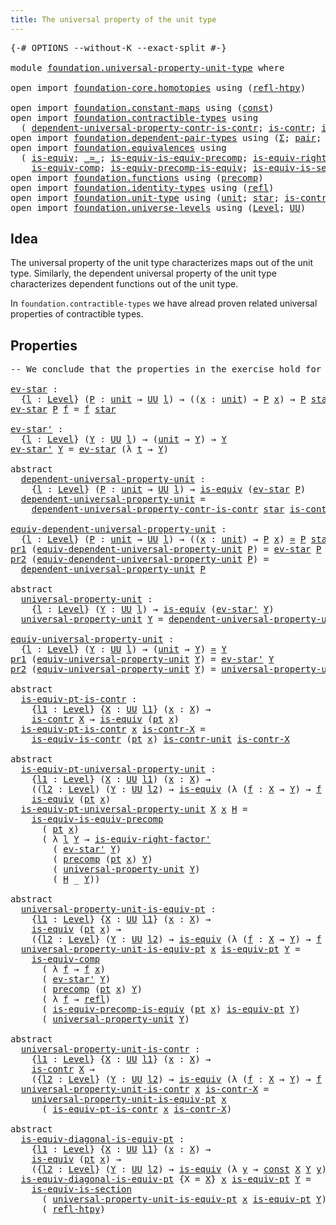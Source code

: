 ```yaml
---
title: The universal property of the unit type
---
```


<pre class="Agda"><a id="65" class="Symbol">{-#</a> <a id="69" class="Keyword">OPTIONS</a> <a id="77" class="Pragma">--without-K</a> <a id="89" class="Pragma">--exact-split</a> <a id="103" class="Symbol">#-}</a>

<a id="108" class="Keyword">module</a> <a id="115" href="foundation.universal-property-unit-type.html" class="Module">foundation.universal-property-unit-type</a> <a id="155" class="Keyword">where</a>

<a id="162" class="Keyword">open</a> <a id="167" class="Keyword">import</a> <a id="174" href="foundation-core.homotopies.html" class="Module">foundation-core.homotopies</a> <a id="201" class="Keyword">using</a> <a id="207" class="Symbol">(</a><a id="208" href="foundation-core.homotopies.html#741" class="Function">refl-htpy</a><a id="217" class="Symbol">)</a>

<a id="220" class="Keyword">open</a> <a id="225" class="Keyword">import</a> <a id="232" href="foundation.constant-maps.html" class="Module">foundation.constant-maps</a> <a id="257" class="Keyword">using</a> <a id="263" class="Symbol">(</a><a id="264" href="foundation-core.constant-maps.html#216" class="Function">const</a><a id="269" class="Symbol">)</a>
<a id="271" class="Keyword">open</a> <a id="276" class="Keyword">import</a> <a id="283" href="foundation.contractible-types.html" class="Module">foundation.contractible-types</a> <a id="313" class="Keyword">using</a>
  <a id="321" class="Symbol">(</a> <a id="323" href="foundation.contractible-types.html#4472" class="Function">dependent-universal-property-contr-is-contr</a><a id="366" class="Symbol">;</a> <a id="368" href="foundation-core.contractible-types.html#1006" class="Function">is-contr</a><a id="376" class="Symbol">;</a> <a id="378" href="foundation-core.contractible-types.html#4047" class="Function">is-equiv-is-contr</a><a id="395" class="Symbol">)</a>
<a id="397" class="Keyword">open</a> <a id="402" class="Keyword">import</a> <a id="409" href="foundation.dependent-pair-types.html" class="Module">foundation.dependent-pair-types</a> <a id="441" class="Keyword">using</a> <a id="447" class="Symbol">(</a><a id="448" href="foundation-core.dependent-pair-types.html#515" class="Record">Σ</a><a id="449" class="Symbol">;</a> <a id="451" href="foundation-core.dependent-pair-types.html#588" class="InductiveConstructor">pair</a><a id="455" class="Symbol">;</a> <a id="457" href="foundation-core.dependent-pair-types.html#605" class="Field">pr1</a><a id="460" class="Symbol">;</a> <a id="462" href="foundation-core.dependent-pair-types.html#617" class="Field">pr2</a><a id="465" class="Symbol">)</a>
<a id="467" class="Keyword">open</a> <a id="472" class="Keyword">import</a> <a id="479" href="foundation.equivalences.html" class="Module">foundation.equivalences</a> <a id="503" class="Keyword">using</a>
  <a id="511" class="Symbol">(</a> <a id="513" href="foundation-core.equivalences.html#1556" class="Function">is-equiv</a><a id="521" class="Symbol">;</a> <a id="523" href="foundation-core.equivalences.html#1621" class="Function Operator">_≃_</a><a id="526" class="Symbol">;</a> <a id="528" href="foundation.equivalences.html#9502" class="Function">is-equiv-is-equiv-precomp</a><a id="553" class="Symbol">;</a> <a id="555" href="foundation-core.equivalences.html#9648" class="Function">is-equiv-right-factor&#39;</a><a id="577" class="Symbol">;</a>
    <a id="583" href="foundation-core.equivalences.html#7197" class="Function">is-equiv-comp</a><a id="596" class="Symbol">;</a> <a id="598" href="foundation.equivalences.html#7800" class="Function">is-equiv-precomp-is-equiv</a><a id="623" class="Symbol">;</a> <a id="625" href="foundation-core.equivalences.html#11915" class="Function">is-equiv-is-section</a><a id="644" class="Symbol">)</a>
<a id="646" class="Keyword">open</a> <a id="651" class="Keyword">import</a> <a id="658" href="foundation.functions.html" class="Module">foundation.functions</a> <a id="679" class="Keyword">using</a> <a id="685" class="Symbol">(</a><a id="686" href="foundation-core.functions.html#938" class="Function">precomp</a><a id="693" class="Symbol">)</a>
<a id="695" class="Keyword">open</a> <a id="700" class="Keyword">import</a> <a id="707" href="foundation.identity-types.html" class="Module">foundation.identity-types</a> <a id="733" class="Keyword">using</a> <a id="739" class="Symbol">(</a><a id="740" href="foundation-core.identity-types.html#1820" class="InductiveConstructor">refl</a><a id="744" class="Symbol">)</a>
<a id="746" class="Keyword">open</a> <a id="751" class="Keyword">import</a> <a id="758" href="foundation.unit-type.html" class="Module">foundation.unit-type</a> <a id="779" class="Keyword">using</a> <a id="785" class="Symbol">(</a><a id="786" href="foundation.unit-type.html#1084" class="Datatype">unit</a><a id="790" class="Symbol">;</a> <a id="792" href="foundation.unit-type.html#1108" class="InductiveConstructor">star</a><a id="796" class="Symbol">;</a> <a id="798" href="foundation.unit-type.html#2024" class="Function">is-contr-unit</a><a id="811" class="Symbol">;</a> <a id="813" href="foundation.unit-type.html#1598" class="Function">pt</a><a id="815" class="Symbol">)</a>
<a id="817" class="Keyword">open</a> <a id="822" class="Keyword">import</a> <a id="829" href="foundation.universe-levels.html" class="Module">foundation.universe-levels</a> <a id="856" class="Keyword">using</a> <a id="862" class="Symbol">(</a><a id="863" href="Agda.Primitive.html#597" class="Postulate">Level</a><a id="868" class="Symbol">;</a> <a id="870" href="foundation-core.universe-levels.html#235" class="Primitive">UU</a><a id="872" class="Symbol">)</a>
</pre>
## Idea

The universal property of the unit type characterizes maps out of the unit type. Similarly, the dependent universal property of the unit type characterizes dependent functions out of the unit type.

In `foundation.contractible-types` we have alread proven related universal properties of contractible types.

## Properties

<pre class="Agda"><a id="1220" class="Comment">-- We conclude that the properties in the exercise hold for the unit type</a>

<a id="ev-star"></a><a id="1295" href="foundation.universal-property-unit-type.html#1295" class="Function">ev-star</a> <a id="1303" class="Symbol">:</a>
  <a id="1307" class="Symbol">{</a><a id="1308" href="foundation.universal-property-unit-type.html#1308" class="Bound">l</a> <a id="1310" class="Symbol">:</a> <a id="1312" href="Agda.Primitive.html#597" class="Postulate">Level</a><a id="1317" class="Symbol">}</a> <a id="1319" class="Symbol">(</a><a id="1320" href="foundation.universal-property-unit-type.html#1320" class="Bound">P</a> <a id="1322" class="Symbol">:</a> <a id="1324" href="foundation.unit-type.html#1084" class="Datatype">unit</a> <a id="1329" class="Symbol">→</a> <a id="1331" href="foundation-core.universe-levels.html#235" class="Primitive">UU</a> <a id="1334" href="foundation.universal-property-unit-type.html#1308" class="Bound">l</a><a id="1335" class="Symbol">)</a> <a id="1337" class="Symbol">→</a> <a id="1339" class="Symbol">((</a><a id="1341" href="foundation.universal-property-unit-type.html#1341" class="Bound">x</a> <a id="1343" class="Symbol">:</a> <a id="1345" href="foundation.unit-type.html#1084" class="Datatype">unit</a><a id="1349" class="Symbol">)</a> <a id="1351" class="Symbol">→</a> <a id="1353" href="foundation.universal-property-unit-type.html#1320" class="Bound">P</a> <a id="1355" href="foundation.universal-property-unit-type.html#1341" class="Bound">x</a><a id="1356" class="Symbol">)</a> <a id="1358" class="Symbol">→</a> <a id="1360" href="foundation.universal-property-unit-type.html#1320" class="Bound">P</a> <a id="1362" href="foundation.unit-type.html#1108" class="InductiveConstructor">star</a>
<a id="1367" href="foundation.universal-property-unit-type.html#1295" class="Function">ev-star</a> <a id="1375" href="foundation.universal-property-unit-type.html#1375" class="Bound">P</a> <a id="1377" href="foundation.universal-property-unit-type.html#1377" class="Bound">f</a> <a id="1379" class="Symbol">=</a> <a id="1381" href="foundation.universal-property-unit-type.html#1377" class="Bound">f</a> <a id="1383" href="foundation.unit-type.html#1108" class="InductiveConstructor">star</a>

<a id="ev-star&#39;"></a><a id="1389" href="foundation.universal-property-unit-type.html#1389" class="Function">ev-star&#39;</a> <a id="1398" class="Symbol">:</a>
  <a id="1402" class="Symbol">{</a><a id="1403" href="foundation.universal-property-unit-type.html#1403" class="Bound">l</a> <a id="1405" class="Symbol">:</a> <a id="1407" href="Agda.Primitive.html#597" class="Postulate">Level</a><a id="1412" class="Symbol">}</a> <a id="1414" class="Symbol">(</a><a id="1415" href="foundation.universal-property-unit-type.html#1415" class="Bound">Y</a> <a id="1417" class="Symbol">:</a> <a id="1419" href="foundation-core.universe-levels.html#235" class="Primitive">UU</a> <a id="1422" href="foundation.universal-property-unit-type.html#1403" class="Bound">l</a><a id="1423" class="Symbol">)</a> <a id="1425" class="Symbol">→</a> <a id="1427" class="Symbol">(</a><a id="1428" href="foundation.unit-type.html#1084" class="Datatype">unit</a> <a id="1433" class="Symbol">→</a> <a id="1435" href="foundation.universal-property-unit-type.html#1415" class="Bound">Y</a><a id="1436" class="Symbol">)</a> <a id="1438" class="Symbol">→</a> <a id="1440" href="foundation.universal-property-unit-type.html#1415" class="Bound">Y</a>
<a id="1442" href="foundation.universal-property-unit-type.html#1389" class="Function">ev-star&#39;</a> <a id="1451" href="foundation.universal-property-unit-type.html#1451" class="Bound">Y</a> <a id="1453" class="Symbol">=</a> <a id="1455" href="foundation.universal-property-unit-type.html#1295" class="Function">ev-star</a> <a id="1463" class="Symbol">(λ</a> <a id="1466" href="foundation.universal-property-unit-type.html#1466" class="Bound">t</a> <a id="1468" class="Symbol">→</a> <a id="1470" href="foundation.universal-property-unit-type.html#1451" class="Bound">Y</a><a id="1471" class="Symbol">)</a>

<a id="1474" class="Keyword">abstract</a>
  <a id="dependent-universal-property-unit"></a><a id="1485" href="foundation.universal-property-unit-type.html#1485" class="Function">dependent-universal-property-unit</a> <a id="1519" class="Symbol">:</a>
    <a id="1525" class="Symbol">{</a><a id="1526" href="foundation.universal-property-unit-type.html#1526" class="Bound">l</a> <a id="1528" class="Symbol">:</a> <a id="1530" href="Agda.Primitive.html#597" class="Postulate">Level</a><a id="1535" class="Symbol">}</a> <a id="1537" class="Symbol">(</a><a id="1538" href="foundation.universal-property-unit-type.html#1538" class="Bound">P</a> <a id="1540" class="Symbol">:</a> <a id="1542" href="foundation.unit-type.html#1084" class="Datatype">unit</a> <a id="1547" class="Symbol">→</a> <a id="1549" href="foundation-core.universe-levels.html#235" class="Primitive">UU</a> <a id="1552" href="foundation.universal-property-unit-type.html#1526" class="Bound">l</a><a id="1553" class="Symbol">)</a> <a id="1555" class="Symbol">→</a> <a id="1557" href="foundation-core.equivalences.html#1556" class="Function">is-equiv</a> <a id="1566" class="Symbol">(</a><a id="1567" href="foundation.universal-property-unit-type.html#1295" class="Function">ev-star</a> <a id="1575" href="foundation.universal-property-unit-type.html#1538" class="Bound">P</a><a id="1576" class="Symbol">)</a>
  <a id="1580" href="foundation.universal-property-unit-type.html#1485" class="Function">dependent-universal-property-unit</a> <a id="1614" class="Symbol">=</a>
    <a id="1620" href="foundation.contractible-types.html#4472" class="Function">dependent-universal-property-contr-is-contr</a> <a id="1664" href="foundation.unit-type.html#1108" class="InductiveConstructor">star</a> <a id="1669" href="foundation.unit-type.html#2024" class="Function">is-contr-unit</a>

<a id="equiv-dependent-universal-property-unit"></a><a id="1684" href="foundation.universal-property-unit-type.html#1684" class="Function">equiv-dependent-universal-property-unit</a> <a id="1724" class="Symbol">:</a>
  <a id="1728" class="Symbol">{</a><a id="1729" href="foundation.universal-property-unit-type.html#1729" class="Bound">l</a> <a id="1731" class="Symbol">:</a> <a id="1733" href="Agda.Primitive.html#597" class="Postulate">Level</a><a id="1738" class="Symbol">}</a> <a id="1740" class="Symbol">(</a><a id="1741" href="foundation.universal-property-unit-type.html#1741" class="Bound">P</a> <a id="1743" class="Symbol">:</a> <a id="1745" href="foundation.unit-type.html#1084" class="Datatype">unit</a> <a id="1750" class="Symbol">→</a> <a id="1752" href="foundation-core.universe-levels.html#235" class="Primitive">UU</a> <a id="1755" href="foundation.universal-property-unit-type.html#1729" class="Bound">l</a><a id="1756" class="Symbol">)</a> <a id="1758" class="Symbol">→</a> <a id="1760" class="Symbol">((</a><a id="1762" href="foundation.universal-property-unit-type.html#1762" class="Bound">x</a> <a id="1764" class="Symbol">:</a> <a id="1766" href="foundation.unit-type.html#1084" class="Datatype">unit</a><a id="1770" class="Symbol">)</a> <a id="1772" class="Symbol">→</a> <a id="1774" href="foundation.universal-property-unit-type.html#1741" class="Bound">P</a> <a id="1776" href="foundation.universal-property-unit-type.html#1762" class="Bound">x</a><a id="1777" class="Symbol">)</a> <a id="1779" href="foundation-core.equivalences.html#1621" class="Function Operator">≃</a> <a id="1781" href="foundation.universal-property-unit-type.html#1741" class="Bound">P</a> <a id="1783" href="foundation.unit-type.html#1108" class="InductiveConstructor">star</a>
<a id="1788" href="foundation-core.dependent-pair-types.html#605" class="Field">pr1</a> <a id="1792" class="Symbol">(</a><a id="1793" href="foundation.universal-property-unit-type.html#1684" class="Function">equiv-dependent-universal-property-unit</a> <a id="1833" href="foundation.universal-property-unit-type.html#1833" class="Bound">P</a><a id="1834" class="Symbol">)</a> <a id="1836" class="Symbol">=</a> <a id="1838" href="foundation.universal-property-unit-type.html#1295" class="Function">ev-star</a> <a id="1846" href="foundation.universal-property-unit-type.html#1833" class="Bound">P</a>
<a id="1848" href="foundation-core.dependent-pair-types.html#617" class="Field">pr2</a> <a id="1852" class="Symbol">(</a><a id="1853" href="foundation.universal-property-unit-type.html#1684" class="Function">equiv-dependent-universal-property-unit</a> <a id="1893" href="foundation.universal-property-unit-type.html#1893" class="Bound">P</a><a id="1894" class="Symbol">)</a> <a id="1896" class="Symbol">=</a>
  <a id="1900" href="foundation.universal-property-unit-type.html#1485" class="Function">dependent-universal-property-unit</a> <a id="1934" href="foundation.universal-property-unit-type.html#1893" class="Bound">P</a>

<a id="1937" class="Keyword">abstract</a>
  <a id="universal-property-unit"></a><a id="1948" href="foundation.universal-property-unit-type.html#1948" class="Function">universal-property-unit</a> <a id="1972" class="Symbol">:</a>
    <a id="1978" class="Symbol">{</a><a id="1979" href="foundation.universal-property-unit-type.html#1979" class="Bound">l</a> <a id="1981" class="Symbol">:</a> <a id="1983" href="Agda.Primitive.html#597" class="Postulate">Level</a><a id="1988" class="Symbol">}</a> <a id="1990" class="Symbol">(</a><a id="1991" href="foundation.universal-property-unit-type.html#1991" class="Bound">Y</a> <a id="1993" class="Symbol">:</a> <a id="1995" href="foundation-core.universe-levels.html#235" class="Primitive">UU</a> <a id="1998" href="foundation.universal-property-unit-type.html#1979" class="Bound">l</a><a id="1999" class="Symbol">)</a> <a id="2001" class="Symbol">→</a> <a id="2003" href="foundation-core.equivalences.html#1556" class="Function">is-equiv</a> <a id="2012" class="Symbol">(</a><a id="2013" href="foundation.universal-property-unit-type.html#1389" class="Function">ev-star&#39;</a> <a id="2022" href="foundation.universal-property-unit-type.html#1991" class="Bound">Y</a><a id="2023" class="Symbol">)</a>
  <a id="2027" href="foundation.universal-property-unit-type.html#1948" class="Function">universal-property-unit</a> <a id="2051" href="foundation.universal-property-unit-type.html#2051" class="Bound">Y</a> <a id="2053" class="Symbol">=</a> <a id="2055" href="foundation.universal-property-unit-type.html#1485" class="Function">dependent-universal-property-unit</a> <a id="2089" class="Symbol">(λ</a> <a id="2092" href="foundation.universal-property-unit-type.html#2092" class="Bound">t</a> <a id="2094" class="Symbol">→</a> <a id="2096" href="foundation.universal-property-unit-type.html#2051" class="Bound">Y</a><a id="2097" class="Symbol">)</a>

<a id="equiv-universal-property-unit"></a><a id="2100" href="foundation.universal-property-unit-type.html#2100" class="Function">equiv-universal-property-unit</a> <a id="2130" class="Symbol">:</a>
  <a id="2134" class="Symbol">{</a><a id="2135" href="foundation.universal-property-unit-type.html#2135" class="Bound">l</a> <a id="2137" class="Symbol">:</a> <a id="2139" href="Agda.Primitive.html#597" class="Postulate">Level</a><a id="2144" class="Symbol">}</a> <a id="2146" class="Symbol">(</a><a id="2147" href="foundation.universal-property-unit-type.html#2147" class="Bound">Y</a> <a id="2149" class="Symbol">:</a> <a id="2151" href="foundation-core.universe-levels.html#235" class="Primitive">UU</a> <a id="2154" href="foundation.universal-property-unit-type.html#2135" class="Bound">l</a><a id="2155" class="Symbol">)</a> <a id="2157" class="Symbol">→</a> <a id="2159" class="Symbol">(</a><a id="2160" href="foundation.unit-type.html#1084" class="Datatype">unit</a> <a id="2165" class="Symbol">→</a> <a id="2167" href="foundation.universal-property-unit-type.html#2147" class="Bound">Y</a><a id="2168" class="Symbol">)</a> <a id="2170" href="foundation-core.equivalences.html#1621" class="Function Operator">≃</a> <a id="2172" href="foundation.universal-property-unit-type.html#2147" class="Bound">Y</a>
<a id="2174" href="foundation-core.dependent-pair-types.html#605" class="Field">pr1</a> <a id="2178" class="Symbol">(</a><a id="2179" href="foundation.universal-property-unit-type.html#2100" class="Function">equiv-universal-property-unit</a> <a id="2209" href="foundation.universal-property-unit-type.html#2209" class="Bound">Y</a><a id="2210" class="Symbol">)</a> <a id="2212" class="Symbol">=</a> <a id="2214" href="foundation.universal-property-unit-type.html#1389" class="Function">ev-star&#39;</a> <a id="2223" href="foundation.universal-property-unit-type.html#2209" class="Bound">Y</a>
<a id="2225" href="foundation-core.dependent-pair-types.html#617" class="Field">pr2</a> <a id="2229" class="Symbol">(</a><a id="2230" href="foundation.universal-property-unit-type.html#2100" class="Function">equiv-universal-property-unit</a> <a id="2260" href="foundation.universal-property-unit-type.html#2260" class="Bound">Y</a><a id="2261" class="Symbol">)</a> <a id="2263" class="Symbol">=</a> <a id="2265" href="foundation.universal-property-unit-type.html#1948" class="Function">universal-property-unit</a> <a id="2289" href="foundation.universal-property-unit-type.html#2260" class="Bound">Y</a>

<a id="2292" class="Keyword">abstract</a>
  <a id="is-equiv-pt-is-contr"></a><a id="2303" href="foundation.universal-property-unit-type.html#2303" class="Function">is-equiv-pt-is-contr</a> <a id="2324" class="Symbol">:</a>
    <a id="2330" class="Symbol">{</a><a id="2331" href="foundation.universal-property-unit-type.html#2331" class="Bound">l1</a> <a id="2334" class="Symbol">:</a> <a id="2336" href="Agda.Primitive.html#597" class="Postulate">Level</a><a id="2341" class="Symbol">}</a> <a id="2343" class="Symbol">{</a><a id="2344" href="foundation.universal-property-unit-type.html#2344" class="Bound">X</a> <a id="2346" class="Symbol">:</a> <a id="2348" href="foundation-core.universe-levels.html#235" class="Primitive">UU</a> <a id="2351" href="foundation.universal-property-unit-type.html#2331" class="Bound">l1</a><a id="2353" class="Symbol">}</a> <a id="2355" class="Symbol">(</a><a id="2356" href="foundation.universal-property-unit-type.html#2356" class="Bound">x</a> <a id="2358" class="Symbol">:</a> <a id="2360" href="foundation.universal-property-unit-type.html#2344" class="Bound">X</a><a id="2361" class="Symbol">)</a> <a id="2363" class="Symbol">→</a>
    <a id="2369" href="foundation-core.contractible-types.html#1006" class="Function">is-contr</a> <a id="2378" href="foundation.universal-property-unit-type.html#2344" class="Bound">X</a> <a id="2380" class="Symbol">→</a> <a id="2382" href="foundation-core.equivalences.html#1556" class="Function">is-equiv</a> <a id="2391" class="Symbol">(</a><a id="2392" href="foundation.unit-type.html#1598" class="Function">pt</a> <a id="2395" href="foundation.universal-property-unit-type.html#2356" class="Bound">x</a><a id="2396" class="Symbol">)</a>
  <a id="2400" href="foundation.universal-property-unit-type.html#2303" class="Function">is-equiv-pt-is-contr</a> <a id="2421" href="foundation.universal-property-unit-type.html#2421" class="Bound">x</a> <a id="2423" href="foundation.universal-property-unit-type.html#2423" class="Bound">is-contr-X</a> <a id="2434" class="Symbol">=</a>
    <a id="2440" href="foundation-core.contractible-types.html#4047" class="Function">is-equiv-is-contr</a> <a id="2458" class="Symbol">(</a><a id="2459" href="foundation.unit-type.html#1598" class="Function">pt</a> <a id="2462" href="foundation.universal-property-unit-type.html#2421" class="Bound">x</a><a id="2463" class="Symbol">)</a> <a id="2465" href="foundation.unit-type.html#2024" class="Function">is-contr-unit</a> <a id="2479" href="foundation.universal-property-unit-type.html#2423" class="Bound">is-contr-X</a>

<a id="2491" class="Keyword">abstract</a>
  <a id="is-equiv-pt-universal-property-unit"></a><a id="2502" href="foundation.universal-property-unit-type.html#2502" class="Function">is-equiv-pt-universal-property-unit</a> <a id="2538" class="Symbol">:</a>
    <a id="2544" class="Symbol">{</a><a id="2545" href="foundation.universal-property-unit-type.html#2545" class="Bound">l1</a> <a id="2548" class="Symbol">:</a> <a id="2550" href="Agda.Primitive.html#597" class="Postulate">Level</a><a id="2555" class="Symbol">}</a> <a id="2557" class="Symbol">(</a><a id="2558" href="foundation.universal-property-unit-type.html#2558" class="Bound">X</a> <a id="2560" class="Symbol">:</a> <a id="2562" href="foundation-core.universe-levels.html#235" class="Primitive">UU</a> <a id="2565" href="foundation.universal-property-unit-type.html#2545" class="Bound">l1</a><a id="2567" class="Symbol">)</a> <a id="2569" class="Symbol">(</a><a id="2570" href="foundation.universal-property-unit-type.html#2570" class="Bound">x</a> <a id="2572" class="Symbol">:</a> <a id="2574" href="foundation.universal-property-unit-type.html#2558" class="Bound">X</a><a id="2575" class="Symbol">)</a> <a id="2577" class="Symbol">→</a>
    <a id="2583" class="Symbol">((</a><a id="2585" href="foundation.universal-property-unit-type.html#2585" class="Bound">l2</a> <a id="2588" class="Symbol">:</a> <a id="2590" href="Agda.Primitive.html#597" class="Postulate">Level</a><a id="2595" class="Symbol">)</a> <a id="2597" class="Symbol">(</a><a id="2598" href="foundation.universal-property-unit-type.html#2598" class="Bound">Y</a> <a id="2600" class="Symbol">:</a> <a id="2602" href="foundation-core.universe-levels.html#235" class="Primitive">UU</a> <a id="2605" href="foundation.universal-property-unit-type.html#2585" class="Bound">l2</a><a id="2607" class="Symbol">)</a> <a id="2609" class="Symbol">→</a> <a id="2611" href="foundation-core.equivalences.html#1556" class="Function">is-equiv</a> <a id="2620" class="Symbol">(λ</a> <a id="2623" class="Symbol">(</a><a id="2624" href="foundation.universal-property-unit-type.html#2624" class="Bound">f</a> <a id="2626" class="Symbol">:</a> <a id="2628" href="foundation.universal-property-unit-type.html#2558" class="Bound">X</a> <a id="2630" class="Symbol">→</a> <a id="2632" href="foundation.universal-property-unit-type.html#2598" class="Bound">Y</a><a id="2633" class="Symbol">)</a> <a id="2635" class="Symbol">→</a> <a id="2637" href="foundation.universal-property-unit-type.html#2624" class="Bound">f</a> <a id="2639" href="foundation.universal-property-unit-type.html#2570" class="Bound">x</a><a id="2640" class="Symbol">))</a> <a id="2643" class="Symbol">→</a>
    <a id="2649" href="foundation-core.equivalences.html#1556" class="Function">is-equiv</a> <a id="2658" class="Symbol">(</a><a id="2659" href="foundation.unit-type.html#1598" class="Function">pt</a> <a id="2662" href="foundation.universal-property-unit-type.html#2570" class="Bound">x</a><a id="2663" class="Symbol">)</a>
  <a id="2667" href="foundation.universal-property-unit-type.html#2502" class="Function">is-equiv-pt-universal-property-unit</a> <a id="2703" href="foundation.universal-property-unit-type.html#2703" class="Bound">X</a> <a id="2705" href="foundation.universal-property-unit-type.html#2705" class="Bound">x</a> <a id="2707" href="foundation.universal-property-unit-type.html#2707" class="Bound">H</a> <a id="2709" class="Symbol">=</a>
    <a id="2715" href="foundation.equivalences.html#9502" class="Function">is-equiv-is-equiv-precomp</a>
      <a id="2747" class="Symbol">(</a> <a id="2749" href="foundation.unit-type.html#1598" class="Function">pt</a> <a id="2752" href="foundation.universal-property-unit-type.html#2705" class="Bound">x</a><a id="2753" class="Symbol">)</a>
      <a id="2761" class="Symbol">(</a> <a id="2763" class="Symbol">λ</a> <a id="2765" href="foundation.universal-property-unit-type.html#2765" class="Bound">l</a> <a id="2767" href="foundation.universal-property-unit-type.html#2767" class="Bound">Y</a> <a id="2769" class="Symbol">→</a> <a id="2771" href="foundation-core.equivalences.html#9648" class="Function">is-equiv-right-factor&#39;</a>
        <a id="2802" class="Symbol">(</a> <a id="2804" href="foundation.universal-property-unit-type.html#1389" class="Function">ev-star&#39;</a> <a id="2813" href="foundation.universal-property-unit-type.html#2767" class="Bound">Y</a><a id="2814" class="Symbol">)</a>
        <a id="2824" class="Symbol">(</a> <a id="2826" href="foundation-core.functions.html#938" class="Function">precomp</a> <a id="2834" class="Symbol">(</a><a id="2835" href="foundation.unit-type.html#1598" class="Function">pt</a> <a id="2838" href="foundation.universal-property-unit-type.html#2705" class="Bound">x</a><a id="2839" class="Symbol">)</a> <a id="2841" href="foundation.universal-property-unit-type.html#2767" class="Bound">Y</a><a id="2842" class="Symbol">)</a>
        <a id="2852" class="Symbol">(</a> <a id="2854" href="foundation.universal-property-unit-type.html#1948" class="Function">universal-property-unit</a> <a id="2878" href="foundation.universal-property-unit-type.html#2767" class="Bound">Y</a><a id="2879" class="Symbol">)</a>
        <a id="2889" class="Symbol">(</a> <a id="2891" href="foundation.universal-property-unit-type.html#2707" class="Bound">H</a> <a id="2893" class="Symbol">_</a> <a id="2895" href="foundation.universal-property-unit-type.html#2767" class="Bound">Y</a><a id="2896" class="Symbol">))</a>

<a id="2900" class="Keyword">abstract</a>
  <a id="universal-property-unit-is-equiv-pt"></a><a id="2911" href="foundation.universal-property-unit-type.html#2911" class="Function">universal-property-unit-is-equiv-pt</a> <a id="2947" class="Symbol">:</a>
    <a id="2953" class="Symbol">{</a><a id="2954" href="foundation.universal-property-unit-type.html#2954" class="Bound">l1</a> <a id="2957" class="Symbol">:</a> <a id="2959" href="Agda.Primitive.html#597" class="Postulate">Level</a><a id="2964" class="Symbol">}</a> <a id="2966" class="Symbol">{</a><a id="2967" href="foundation.universal-property-unit-type.html#2967" class="Bound">X</a> <a id="2969" class="Symbol">:</a> <a id="2971" href="foundation-core.universe-levels.html#235" class="Primitive">UU</a> <a id="2974" href="foundation.universal-property-unit-type.html#2954" class="Bound">l1</a><a id="2976" class="Symbol">}</a> <a id="2978" class="Symbol">(</a><a id="2979" href="foundation.universal-property-unit-type.html#2979" class="Bound">x</a> <a id="2981" class="Symbol">:</a> <a id="2983" href="foundation.universal-property-unit-type.html#2967" class="Bound">X</a><a id="2984" class="Symbol">)</a> <a id="2986" class="Symbol">→</a>
    <a id="2992" href="foundation-core.equivalences.html#1556" class="Function">is-equiv</a> <a id="3001" class="Symbol">(</a><a id="3002" href="foundation.unit-type.html#1598" class="Function">pt</a> <a id="3005" href="foundation.universal-property-unit-type.html#2979" class="Bound">x</a><a id="3006" class="Symbol">)</a> <a id="3008" class="Symbol">→</a>
    <a id="3014" class="Symbol">({</a><a id="3016" href="foundation.universal-property-unit-type.html#3016" class="Bound">l2</a> <a id="3019" class="Symbol">:</a> <a id="3021" href="Agda.Primitive.html#597" class="Postulate">Level</a><a id="3026" class="Symbol">}</a> <a id="3028" class="Symbol">(</a><a id="3029" href="foundation.universal-property-unit-type.html#3029" class="Bound">Y</a> <a id="3031" class="Symbol">:</a> <a id="3033" href="foundation-core.universe-levels.html#235" class="Primitive">UU</a> <a id="3036" href="foundation.universal-property-unit-type.html#3016" class="Bound">l2</a><a id="3038" class="Symbol">)</a> <a id="3040" class="Symbol">→</a> <a id="3042" href="foundation-core.equivalences.html#1556" class="Function">is-equiv</a> <a id="3051" class="Symbol">(λ</a> <a id="3054" class="Symbol">(</a><a id="3055" href="foundation.universal-property-unit-type.html#3055" class="Bound">f</a> <a id="3057" class="Symbol">:</a> <a id="3059" href="foundation.universal-property-unit-type.html#2967" class="Bound">X</a> <a id="3061" class="Symbol">→</a> <a id="3063" href="foundation.universal-property-unit-type.html#3029" class="Bound">Y</a><a id="3064" class="Symbol">)</a> <a id="3066" class="Symbol">→</a> <a id="3068" href="foundation.universal-property-unit-type.html#3055" class="Bound">f</a> <a id="3070" href="foundation.universal-property-unit-type.html#2979" class="Bound">x</a><a id="3071" class="Symbol">))</a>
  <a id="3076" href="foundation.universal-property-unit-type.html#2911" class="Function">universal-property-unit-is-equiv-pt</a> <a id="3112" href="foundation.universal-property-unit-type.html#3112" class="Bound">x</a> <a id="3114" href="foundation.universal-property-unit-type.html#3114" class="Bound">is-equiv-pt</a> <a id="3126" href="foundation.universal-property-unit-type.html#3126" class="Bound">Y</a> <a id="3128" class="Symbol">=</a>
    <a id="3134" href="foundation-core.equivalences.html#7197" class="Function">is-equiv-comp</a>
      <a id="3154" class="Symbol">(</a> <a id="3156" class="Symbol">λ</a> <a id="3158" href="foundation.universal-property-unit-type.html#3158" class="Bound">f</a> <a id="3160" class="Symbol">→</a> <a id="3162" href="foundation.universal-property-unit-type.html#3158" class="Bound">f</a> <a id="3164" href="foundation.universal-property-unit-type.html#3112" class="Bound">x</a><a id="3165" class="Symbol">)</a>
      <a id="3173" class="Symbol">(</a> <a id="3175" href="foundation.universal-property-unit-type.html#1389" class="Function">ev-star&#39;</a> <a id="3184" href="foundation.universal-property-unit-type.html#3126" class="Bound">Y</a><a id="3185" class="Symbol">)</a>
      <a id="3193" class="Symbol">(</a> <a id="3195" href="foundation-core.functions.html#938" class="Function">precomp</a> <a id="3203" class="Symbol">(</a><a id="3204" href="foundation.unit-type.html#1598" class="Function">pt</a> <a id="3207" href="foundation.universal-property-unit-type.html#3112" class="Bound">x</a><a id="3208" class="Symbol">)</a> <a id="3210" href="foundation.universal-property-unit-type.html#3126" class="Bound">Y</a><a id="3211" class="Symbol">)</a>
      <a id="3219" class="Symbol">(</a> <a id="3221" class="Symbol">λ</a> <a id="3223" href="foundation.universal-property-unit-type.html#3223" class="Bound">f</a> <a id="3225" class="Symbol">→</a> <a id="3227" href="foundation-core.identity-types.html#1820" class="InductiveConstructor">refl</a><a id="3231" class="Symbol">)</a>
      <a id="3239" class="Symbol">(</a> <a id="3241" href="foundation.equivalences.html#7800" class="Function">is-equiv-precomp-is-equiv</a> <a id="3267" class="Symbol">(</a><a id="3268" href="foundation.unit-type.html#1598" class="Function">pt</a> <a id="3271" href="foundation.universal-property-unit-type.html#3112" class="Bound">x</a><a id="3272" class="Symbol">)</a> <a id="3274" href="foundation.universal-property-unit-type.html#3114" class="Bound">is-equiv-pt</a> <a id="3286" href="foundation.universal-property-unit-type.html#3126" class="Bound">Y</a><a id="3287" class="Symbol">)</a>
      <a id="3295" class="Symbol">(</a> <a id="3297" href="foundation.universal-property-unit-type.html#1948" class="Function">universal-property-unit</a> <a id="3321" href="foundation.universal-property-unit-type.html#3126" class="Bound">Y</a><a id="3322" class="Symbol">)</a>

<a id="3325" class="Keyword">abstract</a>
  <a id="universal-property-unit-is-contr"></a><a id="3336" href="foundation.universal-property-unit-type.html#3336" class="Function">universal-property-unit-is-contr</a> <a id="3369" class="Symbol">:</a>
    <a id="3375" class="Symbol">{</a><a id="3376" href="foundation.universal-property-unit-type.html#3376" class="Bound">l1</a> <a id="3379" class="Symbol">:</a> <a id="3381" href="Agda.Primitive.html#597" class="Postulate">Level</a><a id="3386" class="Symbol">}</a> <a id="3388" class="Symbol">{</a><a id="3389" href="foundation.universal-property-unit-type.html#3389" class="Bound">X</a> <a id="3391" class="Symbol">:</a> <a id="3393" href="foundation-core.universe-levels.html#235" class="Primitive">UU</a> <a id="3396" href="foundation.universal-property-unit-type.html#3376" class="Bound">l1</a><a id="3398" class="Symbol">}</a> <a id="3400" class="Symbol">(</a><a id="3401" href="foundation.universal-property-unit-type.html#3401" class="Bound">x</a> <a id="3403" class="Symbol">:</a> <a id="3405" href="foundation.universal-property-unit-type.html#3389" class="Bound">X</a><a id="3406" class="Symbol">)</a> <a id="3408" class="Symbol">→</a>
    <a id="3414" href="foundation-core.contractible-types.html#1006" class="Function">is-contr</a> <a id="3423" href="foundation.universal-property-unit-type.html#3389" class="Bound">X</a> <a id="3425" class="Symbol">→</a>
    <a id="3431" class="Symbol">({</a><a id="3433" href="foundation.universal-property-unit-type.html#3433" class="Bound">l2</a> <a id="3436" class="Symbol">:</a> <a id="3438" href="Agda.Primitive.html#597" class="Postulate">Level</a><a id="3443" class="Symbol">}</a> <a id="3445" class="Symbol">(</a><a id="3446" href="foundation.universal-property-unit-type.html#3446" class="Bound">Y</a> <a id="3448" class="Symbol">:</a> <a id="3450" href="foundation-core.universe-levels.html#235" class="Primitive">UU</a> <a id="3453" href="foundation.universal-property-unit-type.html#3433" class="Bound">l2</a><a id="3455" class="Symbol">)</a> <a id="3457" class="Symbol">→</a> <a id="3459" href="foundation-core.equivalences.html#1556" class="Function">is-equiv</a> <a id="3468" class="Symbol">(λ</a> <a id="3471" class="Symbol">(</a><a id="3472" href="foundation.universal-property-unit-type.html#3472" class="Bound">f</a> <a id="3474" class="Symbol">:</a> <a id="3476" href="foundation.universal-property-unit-type.html#3389" class="Bound">X</a> <a id="3478" class="Symbol">→</a> <a id="3480" href="foundation.universal-property-unit-type.html#3446" class="Bound">Y</a><a id="3481" class="Symbol">)</a> <a id="3483" class="Symbol">→</a> <a id="3485" href="foundation.universal-property-unit-type.html#3472" class="Bound">f</a> <a id="3487" href="foundation.universal-property-unit-type.html#3401" class="Bound">x</a><a id="3488" class="Symbol">))</a>
  <a id="3493" href="foundation.universal-property-unit-type.html#3336" class="Function">universal-property-unit-is-contr</a> <a id="3526" href="foundation.universal-property-unit-type.html#3526" class="Bound">x</a> <a id="3528" href="foundation.universal-property-unit-type.html#3528" class="Bound">is-contr-X</a> <a id="3539" class="Symbol">=</a>
    <a id="3545" href="foundation.universal-property-unit-type.html#2911" class="Function">universal-property-unit-is-equiv-pt</a> <a id="3581" href="foundation.universal-property-unit-type.html#3526" class="Bound">x</a>
      <a id="3589" class="Symbol">(</a> <a id="3591" href="foundation.universal-property-unit-type.html#2303" class="Function">is-equiv-pt-is-contr</a> <a id="3612" href="foundation.universal-property-unit-type.html#3526" class="Bound">x</a> <a id="3614" href="foundation.universal-property-unit-type.html#3528" class="Bound">is-contr-X</a><a id="3624" class="Symbol">)</a>

<a id="3627" class="Keyword">abstract</a>
  <a id="is-equiv-diagonal-is-equiv-pt"></a><a id="3638" href="foundation.universal-property-unit-type.html#3638" class="Function">is-equiv-diagonal-is-equiv-pt</a> <a id="3668" class="Symbol">:</a>
    <a id="3674" class="Symbol">{</a><a id="3675" href="foundation.universal-property-unit-type.html#3675" class="Bound">l1</a> <a id="3678" class="Symbol">:</a> <a id="3680" href="Agda.Primitive.html#597" class="Postulate">Level</a><a id="3685" class="Symbol">}</a> <a id="3687" class="Symbol">{</a><a id="3688" href="foundation.universal-property-unit-type.html#3688" class="Bound">X</a> <a id="3690" class="Symbol">:</a> <a id="3692" href="foundation-core.universe-levels.html#235" class="Primitive">UU</a> <a id="3695" href="foundation.universal-property-unit-type.html#3675" class="Bound">l1</a><a id="3697" class="Symbol">}</a> <a id="3699" class="Symbol">(</a><a id="3700" href="foundation.universal-property-unit-type.html#3700" class="Bound">x</a> <a id="3702" class="Symbol">:</a> <a id="3704" href="foundation.universal-property-unit-type.html#3688" class="Bound">X</a><a id="3705" class="Symbol">)</a> <a id="3707" class="Symbol">→</a>
    <a id="3713" href="foundation-core.equivalences.html#1556" class="Function">is-equiv</a> <a id="3722" class="Symbol">(</a><a id="3723" href="foundation.unit-type.html#1598" class="Function">pt</a> <a id="3726" href="foundation.universal-property-unit-type.html#3700" class="Bound">x</a><a id="3727" class="Symbol">)</a> <a id="3729" class="Symbol">→</a>
    <a id="3735" class="Symbol">({</a><a id="3737" href="foundation.universal-property-unit-type.html#3737" class="Bound">l2</a> <a id="3740" class="Symbol">:</a> <a id="3742" href="Agda.Primitive.html#597" class="Postulate">Level</a><a id="3747" class="Symbol">}</a> <a id="3749" class="Symbol">(</a><a id="3750" href="foundation.universal-property-unit-type.html#3750" class="Bound">Y</a> <a id="3752" class="Symbol">:</a> <a id="3754" href="foundation-core.universe-levels.html#235" class="Primitive">UU</a> <a id="3757" href="foundation.universal-property-unit-type.html#3737" class="Bound">l2</a><a id="3759" class="Symbol">)</a> <a id="3761" class="Symbol">→</a> <a id="3763" href="foundation-core.equivalences.html#1556" class="Function">is-equiv</a> <a id="3772" class="Symbol">(λ</a> <a id="3775" href="foundation.universal-property-unit-type.html#3775" class="Bound">y</a> <a id="3777" class="Symbol">→</a> <a id="3779" href="foundation-core.constant-maps.html#216" class="Function">const</a> <a id="3785" href="foundation.universal-property-unit-type.html#3688" class="Bound">X</a> <a id="3787" href="foundation.universal-property-unit-type.html#3750" class="Bound">Y</a> <a id="3789" href="foundation.universal-property-unit-type.html#3775" class="Bound">y</a><a id="3790" class="Symbol">))</a>
  <a id="3795" href="foundation.universal-property-unit-type.html#3638" class="Function">is-equiv-diagonal-is-equiv-pt</a> <a id="3825" class="Symbol">{</a><a id="3826" class="Argument">X</a> <a id="3828" class="Symbol">=</a> <a id="3830" href="foundation.universal-property-unit-type.html#3830" class="Bound">X</a><a id="3831" class="Symbol">}</a> <a id="3833" href="foundation.universal-property-unit-type.html#3833" class="Bound">x</a> <a id="3835" href="foundation.universal-property-unit-type.html#3835" class="Bound">is-equiv-pt</a> <a id="3847" href="foundation.universal-property-unit-type.html#3847" class="Bound">Y</a> <a id="3849" class="Symbol">=</a>
    <a id="3855" href="foundation-core.equivalences.html#11915" class="Function">is-equiv-is-section</a>
      <a id="3881" class="Symbol">(</a> <a id="3883" href="foundation.universal-property-unit-type.html#2911" class="Function">universal-property-unit-is-equiv-pt</a> <a id="3919" href="foundation.universal-property-unit-type.html#3833" class="Bound">x</a> <a id="3921" href="foundation.universal-property-unit-type.html#3835" class="Bound">is-equiv-pt</a> <a id="3933" href="foundation.universal-property-unit-type.html#3847" class="Bound">Y</a><a id="3934" class="Symbol">)</a>
      <a id="3942" class="Symbol">(</a> <a id="3944" href="foundation-core.homotopies.html#741" class="Function">refl-htpy</a><a id="3953" class="Symbol">)</a>
</pre>